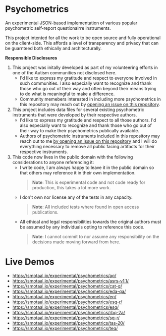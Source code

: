# Psychometrics

An experimental JSON-based implementation of various popular psychometric self-report questionairre instruments.

This project intented for all the work to be open source and fully operational on the client-side. This affords a level of transparency and privacy that can be guarnteed both ethically and architecturally.

**Responsible Disclosures**

1. This project was initally developed as part of my volunteering efforts in one of the Autism communities not disclosed here.
   - I'd like to express my gratitude and respect to everyone involved in such communities. I also especially want to recognize and thank those who go out of their way and often beyond their means trying to do what is meaningful to make a difference.
   - Community memebers interested in including more psychometrics in this repository may reach out by [opening an issue on this repository](https://github.com/SMotaal/experimental/issues/new).
2. This project includes data files for several existing psychometric instruments that were developed by their respective authors.
   - I'd like to express my gratitude and respect to all those authors. I'd also especially want to recognize and thank those who go out of their way to make their psychometrics publically available.
   - Authors of psychometric instruments included in this repository may reach out to me [by opening an issue on this repository](https://github.com/SMotaal/experimental/issues/new) and I will do everything necessary to remove all public facing artifacts for their respective instruments.
3. This code now lives in the public domain with the following considerations to anyone referencing it:
   - I write code, I am always happy to leave it in the public domain so that others may reference it in their own implementation.
     > **Note**: This is experimental code and not code ready for production, this takes a lot more work.
   - I don't own nor license any of the tests in any capacity.
     > **Note**: All included tests where found in open access publications.
   - All ethical and legal responsibilities towards the original authors must be assumed by any individuals opting to reference this code.
     > **Note**: I cannot commit to nor assume any responsibility on the decisions made moving forward from here.

# Live Demos

- https://smotaal.io/experimental/psychometrics/aq/
- https://smotaal.io/experimental/psychometrics/asrs-v1.1/
- https://smotaal.io/experimental/psychometrics/cat-q/
- https://smotaal.io/experimental/psychometrics/eda-qa/
- https://smotaal.io/experimental/psychometrics/eq/
- https://smotaal.io/experimental/psychometrics/esq-r/
- https://smotaal.io/experimental/psychometrics/esq/
- https://smotaal.io/experimental/psychometrics/rbq-2a/
- https://smotaal.io/experimental/psychometrics/sq-r/
- https://smotaal.io/experimental/psychometrics/tas-20/
- https://smotaal.io/experimental/psychometrics/teq/
